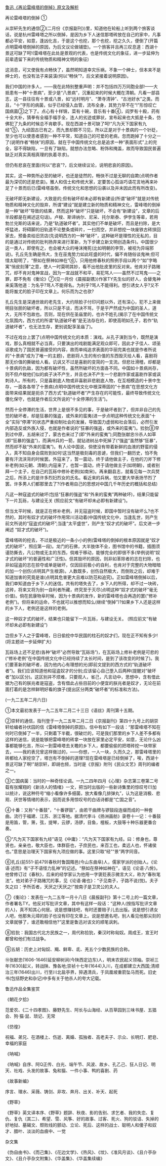 [鲁迅《再论雷峰塔的倒掉》原文及解析](https://www.vrrw.net/wx/6635.html)

再论雷峰塔的倒掉 ①

从崇轩先生的通信②(二月份《京报副刊》)里，知道他在轮船上听到两个旅客谈话，说是杭州雷峰塔之所以倒掉，是因为乡下人迷信那塔砖放在自己的家中，凡事都必平安，如意，逢凶化吉，于是这个也挖，那个也挖，挖之久久，便倒了(开篇点明雷峰塔倒掉的原因，为后文议论做铺垫)。一个旅客并且再三叹息道：西湖十景这可缺了呵!(雷峰塔在此处是景观的代表，也是传统文化的象征，进一步延伸为前辈遗留下来的传统物质和精神文明的象征)

这消息，可又使我有点畅快了，虽然明知道幸灾乐祸，不象一个绅士，但本来不是绅士的，也没有法子来装潢(何以“畅快”?，后文紧接着说明原因)。

我们中国的许多人，——我在此特别整重声明：并不包括四万万同胞全部!——大抵患有一种“十景病”，至少是“八景病”，沉重起来的时候大概在清朝。凡看一部县志，这一县往往有十景或八景，如“远村明月”、“萧寺清钟”、“古池好水”之类。而且，“十”字形的病菌，似乎已经侵入血管，流布全身，其势力早不在“!”形惊叹亡国病菌③之下了。点心有十样锦，菜有十碗，音乐有十番④，阎罗有十殿，药有十全大补，猜拳有全福手福手全，连人的劣迹或罪状，宣布起来也大抵是十条，仿佛犯了九条的时候总不肯歇手。现在西湖十景可缺了呵!“凡为天下国家有九经”⑤，九经固古已有之，而九景却颇不习见，所以正是对于十景病的一个针砭，至少也可以使患者感到一种不平常，知道自己的可爱的老病，忽而跑掉了十分之一了(说明作者“畅快”的原因，就在于中国传统文化总是追求一种“表面形式”上的完全，容不得缺陷，一旦有了缺陷，就想办法忽略、粉饰和掩盖，故而导致国民普遍缺乏对真实真相真理的执着寻求)。



但仍有悲哀在里面(何以“悲哀”?，后文继续议论，说明悲哀的原因)。

其实，这一种势所必至的破坏，也还是徒然的，畅快不过是无聊的自欺(点明作者最为深切的还是悲哀)。雅人和信士和传统大家，定要苦心孤诣巧语花言地再来补足了十景而后已(雷峰塔虽倒，传统文化和思想的沿袭以及并未因此而有所改变)。

无破坏即无新建设，大致是的;但有破坏却未必即有新建设(所谓“破坏”就是对传统物质和精神文化的毁弃，所谓“建设”就是建立新的物质和精神文化，雷峰塔的倒掉是一种“破坏”导致的结果，然而这种“破坏”只是破坏，不会有“新建设”，文章的后半段都是在阐述这句话)。卢梭、斯谛纳尔、尼采、托尔斯泰、伊孛生等辈，若用勃兰兑斯的话来说，乃是“轨道破坏者”。其实他们不单是破坏，而且是扫除，是大呼猛进，将碍脚的旧轨道不论整条或碎片，一扫而空，并非想挖一块废铁古砖挟回家去，预备卖给旧货店(先说明西方的一种“破坏”，这种破坏是理性的无私的，目的是通过对传统的批判扬弃来进行革新，为下步建立新文明创造条件)。中国很少这一类人，即使有之，也会被大众的唾沫掩死(比如明朝的李贽，被视为异端邪说)。孔丘先生确是伟大，生在巫鬼势力如此旺盛的时代，偏不肯随俗谈鬼神;但可惜太聪明了，“祭如在祭神如神在”⑥，只用他修春秋的照例手段以两个“如”字略寓“俏皮刻薄”之意，使人一时莫明其妙，看不出他肚皮里的反对来。他肯对子路赌咒，却不肯对鬼神宣战，因为一宣战就不和平，易犯骂人——虽然不过骂鬼——之罪，即不免有《衡论》⑦(见一月份《晨报副镌》)作家TY先生似的好人，会替鬼神来奚落他道：为名乎?骂人不能得名。为利乎?骂人不能得利。想引诱女人乎?又不能将蚩尤的脸子印在文章上。何乐而为之也欤?

孔丘先生是深通世故的老先生，大约除脸子付印问题以外，还有深心，犯不上来做明目张胆的破坏者，所以只是不谈，而决不骂，于是乎严然成为中国的圣人，道大，无所不包故也。否则，现在供在圣庙里的，也许不姓孔(揭示了在中国传统文化氛围内，西方式的所谓“轨道破坏者”是无法存在的，即使高明如孔子，若作“轨道破坏者”，也无法生存，更别说配享圣庙了)。

不过在戏台上罢了(点明中国传统文化的本质：演戏。从孔子演到当今，既然是演戏，那么真相就不必当真，只要演出的戏剧能满足观众即可，因此才子佳人、颂圣讴歌成为了国民普遍接受的内容，故而单纯追求表面的华丽完美也就是作者所说的“十景病”成为了唯一的主题)，悲剧将人生的有价值的东西毁灭给人看，喜剧将那无价值的撕破给人看。讥讽又不过是喜剧的变简的一支流。但悲壮滑稽，却都是十景病的仇敌，因为都有破坏性，虽然所破坏的方面各不同。中国如十景病尚存，则不但卢梭他们似的疯子决不产生，并且也决不产生一个悲剧作家或喜剧作家或讽刺诗人。所有的，只是喜剧底人物或非喜剧非悲剧底人物，在互相模造的十景中生存，一面各各带了十景病(点明中国传统文化中根深蒂固的“十景病”在思想文化方面带来结果就是扼杀了西方式“轨道破坏者”产生存在的可能性，最终导致传统文化僵化保守，也就是作者后文所说的“十全停滞的生活”)。



然而十全停滞的生活，世界上是很不多见的事，于是破坏者到了，但并非自己的先觉的破坏者，却是狂暴的强盗，或外来的蛮夷(进一步点明这种传统文化表面“十全”实际“停滞”的状态严重抑制社会的发展，导致国力虚弱和社会落后，必然引发内部造反或外族入侵，也就是作者说的“狂暴的强盗，或外来的蛮夷”)。猃狁⑧早到过中原，五胡来过了，蒙古也来过了(即“外来的蛮夷”);同胞张献忠⑩杀人如草(即“狂暴的强盗”)，而满州兵的一箭，就钻进树丛中死掉了(“强盗”虽然够“狂暴”，然而却不敌“外来的蛮夷”)。有人论中国说，倘使没有带着新鲜的血液的野蛮的侵入，真不知自身会腐败到如何!这当然是极刻毒的恶谑，但我们一翻历史，怕不免要有汗流浃背的时候罢。外寇来了，暂一震动，终于请他做主子，在他的刀斧下修补老例(如元朝、清朝);内寇来了，也暂一震动，终于请他做主子(如明朝)，或者别拜一个主子，在自己的瓦砾中修补老例(如南宋)。再来翻县志，就看见每一次兵燹之后，所添上的是许多烈妇烈女的氏名。看近来的兵祸，怕又要大举表扬节烈了罢。许多男人们都那里去了?(作者用自己的思想对中国几千年历史的概括和总结)

凡这一种寇盗式的破坏(包括“狂暴的强盗”和“外来的蛮夷”两种破坏)，结果只能留下一片瓦砾，与建设无关 (照应前文“有破坏却未必即有新建设”)。

但当太平时候，就是正在修补老例，并无寇盗时候，即国中暂时没有破坏么?也不然的，其时有奴才式的破坏作用常川活动着(中国传统文化中，当逢乱世，则产生前文所说的“寇盗式的破坏”;当逢“太平盛世”，则产生“奴才式的破坏”。后文进一步阐述 “奴才式的破坏”)。

雷峰塔砖的挖去，不过是极近的一条小小的例(雷峰塔的倒掉的根本原因就是“奴才式的破坏”，照应第一段)。龙门的石佛，大半肢体不全，图书馆中的书籍，插图须谨防撕去，凡公物或无主的东西，倘难于移动，能够完全的即很不多(举例说明“奴才式的破坏”的普遍性和广泛性)。但其毁坏的原因，则非如革除者的志在扫除，也非如寇盗的志在掠夺或单是破坏，仅因目前极小的自利，也肯对于完整的大物暗暗的加一个创伤(点明其产生根源)。人数既多，创伤自然极大，而倒败之后，却难于知道加害的究竟是谁(点明其危害更大且难以防范和追究)。正如雷峰塔倒掉以后，我们单知道由于乡下人的迷信。共有的塔失去了，乡下人的所得，却不过一块砖，这砖，将来又将为别一自利者所藏，终究至于灭尽(点明这种“奴才式的破坏”毫无价值)。倘在民康物阜时候，因为十景病的发作，新的雷峰塔也会再造的罢(“修补老例”)。但将来的运命，不也就可以推想而知么(继续“倒掉”)?如果乡下人还是这样的乡下人，老例还是这样的老例。

这一种奴才式的破坏，结果也只能留下一片瓦砾，与建设无关。 (照应前文“有破坏却未必即有新建设”)

岂但乡下人之于雷峰塔，日日偷挖中华民国的柱石的奴才们，现在正不知有多少! (将主题进一步延伸扩大)

瓦砾场上还不足悲(各种“破坏”必然导致“瓦砾场”)，在瓦砾场上修补老例是可悲的(“修补老例”在中国传统文化中已经持续了太长时间，是到了该改变的时候了)。我们要革新的破坏者，因为他内心有理想的光(即前文提到的西方式的“轨道破坏者”)。我们应该知道他和寇盗奴才的分别;应该留心自己堕入后两种(提醒对“破坏者”加以区分)。这区别并不烦难，只要观人，省己，凡言动中，思想中，含有借此据为己有的朕兆者是寇盗，含有借此占些目前的小便宜的朕兆者是奴才，无论在前面打着的是怎样鲜明好看的旗子(提出区分两类“破坏者”的标准和方法)。

(一九二五年二月六日)

①本文最初发表于一九二五年二月二十三日《语丝》周刊第十五期。

②崇轩的通信，指刊登于一九二五年二月二日《京报副刊》第四十九号上的胡崇轩给编者孙伏园的信《雷峰塔倒掉的原因》。信中有如下一段话：“那雷峰塔不知在何时已倒掉了一半，只剩着下半截，很破烂的，可是我们那里的乡下人差不多都有这样的迷信，说是能够把雷峰塔的砖拿一块放在家里必定平安，如意，无论什么凶事都能够化吉，所以一到雷峰塔去关瞻的乡下人，都要偷偷的把塔砖挖一块带家去，——我的表兄曾这样做过的，——你想，一人一块，久而久之，那雷峰塔里的砖都给人家挖空了，塔岂有不倒掉的道理?现在雷峰塔是已经倒掉了，唉，西湖十景这可缺了啊!”胡崇轩，即胡也频，当时是《京报》附刊《民众文艺》周刊的编者之一。

③亡国病菌：当时的一种奇怪论调。一九二四年四月《心理》杂志第三卷第二号载有张耀翔的《新诗人的情绪》一文，把当时出版的一些新诗集里的惊叹号(!)加以统计，说这种符号“缩小看像许多细菌，放大看像几排弹丸”，认为这是消极、悲观、厌世等情绪的表示，因而说多用惊叹号的白话诗都是“亡国之音”。

④十番：又称“十番鼓”，“十番锣鼓”，由若干曲牌与锣鼓段连缀而成的一种套曲。流行于福建、江苏、浙江等地。据清代李斗《扬洲画舫》录卷十一记：十番鼓是用笛，管，箫，弦，提琴，云锣，汤锣，目鱼，檀板，大鼓等十种乐器更番合奏。

⑤“凡为天下国家有九经”语见《中庸》：“凡为天下国家有九经。曰：修身也，尊贤也，亲亲也，敬大臣也，体群臣也，子庶民也，来百工也，柔远人也，怀诸侯也。”意思是治理天下国家有九项应做的事。这里只取“经”“景”两字同音。

⑥孔丘(前551-前479)春秋时鲁国陬邑(今山东曲阜)人，儒家学派的创始人。《论语·述而》有“子不语怪力乱神”的记述。“祭如在祭神如神在”，语见《论语·八佾》。他曾修订过《春秋》，后来的经学家认为他用一字褒贬表示微言大义，称为“春秋笔法”。他对弟子子路赌咒的事，见《论语·雍也》：“子见南子，子路不说(悦)。夫子矢之曰：予所否者，天厌之!天厌之!”按南子是卫灵公的夫人。

⑦《衡论》：发表在一九二五年一月十八日《晨报副刊》第十二号上的一篇文章，作者署名TY。他反对写批评文章，其中有这样一段话：“这种人(按指写批评文章的人)，真不知其心何居。说是想赚钱吧，有时还要赔子儿去出版。说是想引诱女人吧，他那朱元璋的脸子也没有印在文章上。说是想邀名吧，别人看见他那尖刻的文章就够了，谁还敢相信他?”这里是鲁迅对该文的顺笔讽刺。

⑧猃狁：我国古代北方民族之一，周代称猃狁，秦汉时称匈奴。周成王，宣王时都曾和他们有过战争。

⑨五胡：历史上对匈奴、羯、鲜卑、氐、羌五个少数民族的合称。

⑩张献忠(1606-1646)延安柳树涧(今陕西定边东)人，明末农民起义领袖。崇祯三年(1630)起义，转战陕、豫各地;崇祯十七年(1644)入川，在成都建立大西国;清顺治三年(1646)出川，行至川北盐亭界，猝遇清兵，于凤凰坡重箭坠马而死。旧史书(包括野史和杂记)中多有关于他杀人的夸大记载。

鲁迅作品全集鉴赏

《朝花夕拾》

范爱农、《二十四孝图》、藤野先生、阿长与山海经、从百草园到三味书屋、五猖会、狗·猫·鼠、琐记、无常

《仿徨》

祝福、弟兄、在酒楼上、伤逝、离婚、孤独者、高老夫子、示众、长明灯、肥皂、幸福的家庭

《呐喊》

《呐喊》自序、阿Q正传、白光、端午节、风波、故乡、孔乙己、狂人日记、明天、社戏、头发的故事、兔和猫、一件小事、鸭的喜剧、药

《故事新编》

序言、理水、采薇、铸剑、非攻、奔月、出关、补天、起死

《野草》

《野草》英文译本序、《野草》题辞、秋夜、影的告别、求乞者、我的失恋、复仇、复仇〔其二〕、希望、雪、风筝、好的故事、过客、死火、狗的驳诘、失掉的好地狱、墓碣文、颓败线的颤动、立论、死后、这样的战士、聪明人和傻子和奴才、腊叶、淡淡的血痕中、一觉

杂文集

《伪自由书》、《而己集》、《花边文学》、《热风》、《坟》、《准风月谈》、《且介亭杂文》、《且介亭杂文附集》、《华盖集》、《华盖集续编》

